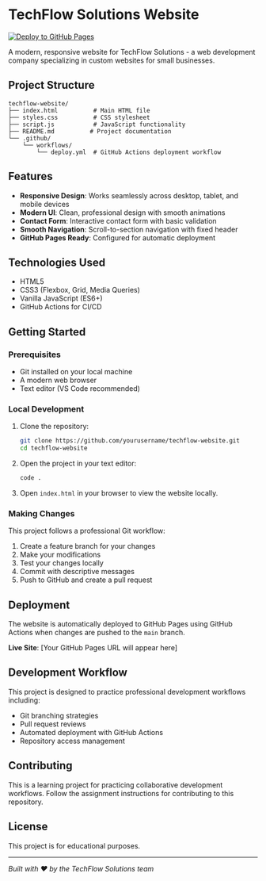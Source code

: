 # TechFlow Solutions Website
[![Deploy to GitHub Pages](https://github.com/noahhodge04/COMPSVIII-Assignment2/actions/workflows/deploy.yml/badge.svg?branch=main)](https://github.com/noahhodge04/COMPSVIII-Assignment2/actions/workflows/deploy.yml)

A modern, responsive website for TechFlow Solutions - a web development company specializing in custom websites for small businesses.

## Project Structure

```
techflow-website/
├── index.html          # Main HTML file
├── styles.css          # CSS stylesheet
├── script.js           # JavaScript functionality
├── README.md          # Project documentation
└── .github/
    └── workflows/
        └── deploy.yml  # GitHub Actions deployment workflow
```

## Features

- **Responsive Design**: Works seamlessly across desktop, tablet, and mobile devices
- **Modern UI**: Clean, professional design with smooth animations
- **Contact Form**: Interactive contact form with basic validation
- **Smooth Navigation**: Scroll-to-section navigation with fixed header
- **GitHub Pages Ready**: Configured for automatic deployment

## Technologies Used

- HTML5
- CSS3 (Flexbox, Grid, Media Queries)
- Vanilla JavaScript (ES6+)
- GitHub Actions for CI/CD

## Getting Started

### Prerequisites
- Git installed on your local machine
- A modern web browser
- Text editor (VS Code recommended)

### Local Development

1. Clone the repository:
   ```bash
   git clone https://github.com/yourusername/techflow-website.git
   cd techflow-website
   ```

2. Open the project in your text editor:
   ```bash
   code .
   ```

3. Open `index.html` in your browser to view the website locally.

### Making Changes

This project follows a professional Git workflow:

1. Create a feature branch for your changes
2. Make your modifications
3. Test your changes locally
4. Commit with descriptive messages
5. Push to GitHub and create a pull request

## Deployment

The website is automatically deployed to GitHub Pages using GitHub Actions when changes are pushed to the `main` branch.

**Live Site**: [Your GitHub Pages URL will appear here]

## Development Workflow

This project is designed to practice professional development workflows including:
- Git branching strategies
- Pull request reviews
- Automated deployment with GitHub Actions
- Repository access management

## Contributing

This is a learning project for practicing collaborative development workflows. Follow the assignment instructions for contributing to this repository.

## License

This project is for educational purposes.

---

*Built with ❤️ by the TechFlow Solutions team*




